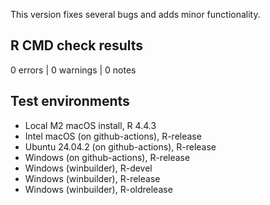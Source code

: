 This version fixes several bugs and adds minor functionality.

## R CMD check results

0 errors | 0 warnings | 0 notes

## Test environments

* Local M2 macOS install, R 4.4.3
* Intel macOS (on github-actions), R-release
* Ubuntu 24.04.2 (on github-actions), R-release
* Windows (on github-actions), R-release
* Windows (winbuilder), R-devel
* Windows (winbuilder), R-release
* Windows (winbuilder), R-oldrelease
